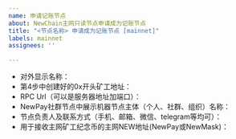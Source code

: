 ```yaml
---
name: 申请记账节点
about: NewChain主网只读节点申请成为记账节点
title: "<节点名称> 申请成为记账节点 [mainnet]"
labels: mainnet
assignees: ''

---
```


- 对外显示名称：
- 第4步中创建好的0x开头矿工地址：
- RPC Url（可以是服务器地址加端口）：
- NewPay社群节点中展示机器节点主体（个人、社群、组织）名称：
- 节点负责人及联系方式（手机、邮箱、微信、telegram等均可）：
- 用于接收主网矿工纪念币的主网NEW地址(NewPay或NewMask)：
